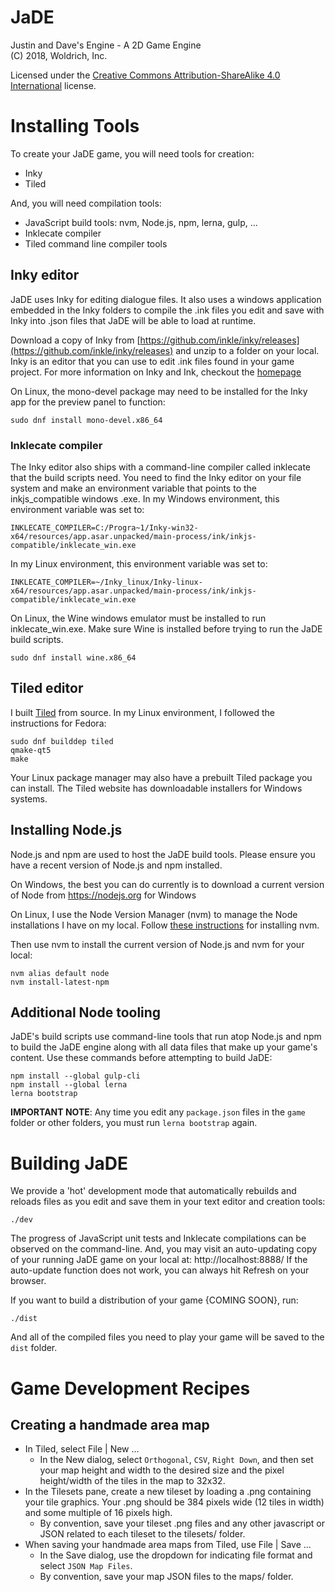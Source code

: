 # JaDE
Justin and Dave's Engine - A 2D Game Engine
<br />(C) 2018, Woldrich, Inc.

Licensed under the 
[Creative Commons Attribution-ShareAlike 4.0 International](https://creativecommons.org/licenses/by-sa/4.0/legalcode) 
license.

# Installing Tools

To create your JaDE game, you will need tools for creation:

* Inky
* Tiled

And, you will need compilation tools:

* JavaScript build tools:  nvm, Node.js, npm, lerna, gulp, ...
* Inklecate compiler
* Tiled command line compiler tools

## Inky editor

JaDE uses Inky for editing dialogue files.  It also uses a windows application embedded in the Inky folders to 
compile the .ink files you edit and save with Inky into .json files that JaDE will be able to load at runtime.

Download a copy of Inky from [https://github.com/inkle/inky/releases](https://github.com/inkle/inky/releases)
and unzip to a folder on your local.  Inky is an editor that you can use to edit .ink files found in your 
game project.  For more information on Inky and Ink, checkout the [homepage](https://www.inklestudios.com/ink/)

On Linux, the mono-devel package may need to be installed for the Inky app for the preview panel to function:

    sudo dnf install mono-devel.x86_64

### Inklecate compiler

The Inky editor also ships with a command-line compiler called inklecate that the build scripts need.  You need
to find the Inky editor on your file system and make an environment variable that points to the inkjs_compatible 
windows .exe.  In my Windows environment, this environment variable was set to:

    INKLECATE_COMPILER=C:/Progra~1/Inky-win32-x64/resources/app.asar.unpacked/main-process/ink/inkjs-compatible/inklecate_win.exe
    
In my Linux environment, this environment variable was set to:

    INKLECATE_COMPILER=~/Inky_linux/Inky-linux-x64/resources/app.asar.unpacked/main-process/ink/inkjs-compatible/inklecate_win.exe

On Linux, the Wine windows emulator must be installed to run inklecate_win.exe.  Make sure Wine is installed before
trying to run the JaDE build scripts.

    sudo dnf install wine.x86_64

## Tiled editor

I built [Tiled](https://github.com/bjorn/tiled) from source.  In my Linux environment, I followed the instructions for 
Fedora:

    sudo dnf builddep tiled
    qmake-qt5
    make

Your Linux package manager may also have a prebuilt Tiled package you can install.  The Tiled website has downloadable
installers for Windows systems.

## Installing Node.js

Node.js and npm are used to host the JaDE build tools.  Please ensure you have a recent version of Node.js and npm
installed.

On Windows, the best you can do currently is to download a current version of Node from https://nodejs.org for Windows

On Linux, I use the Node Version Manager (nvm) to manage the Node installations I have on my local.  Follow
[these instructions](https://github.com/creationix/nvm#installation) for installing nvm.

Then use nvm to install the current version of Node.js and nvm for your local:

    nvm alias default node
    nvm install-latest-npm

## Additional Node tooling

JaDE's build scripts use command-line tools that run atop Node.js and npm to build the JaDE engine along with all data 
files that make up your game's content.  Use these commands before attempting to build JaDE:

    npm install --global gulp-cli
    npm install --global lerna
    lerna bootstrap

**IMPORTANT NOTE**:  Any time you edit any `package.json` files in the `game` folder or other folders, you must run
`lerna bootstrap` again.

# Building JaDE

We provide a 'hot' development mode that automatically rebuilds and reloads files as you edit and save them in your 
text editor and creation tools:

    ./dev

The progress of JavaScript unit tests and Inklecate compilations can be observed on the command-line.  And, you may 
visit an auto-updating copy of your running JaDE game on your local at:  http://localhost:8888/  If the auto-update
function does not work, you can always hit Refresh on your browser.

If you want to build a distribution of your game {COMING SOON}, run:

    ./dist
    
And all of the compiled files you need to play your game will be saved to the `dist` folder.

# Game Development Recipes

## Creating a handmade area map
 
* In Tiled, select File | New ...
  * In the New dialog, select `Orthogonal`, `CSV`, `Right Down`, and then set your map height and width to the desired
    size and the pixel height/width of the tiles in the map to 32x32.
* In the Tilesets pane, create a new tileset by loading a .png containing your tile graphics.  Your .png should be 384 
  pixels wide (12 tiles in width) and some multiple of 16 pixels high.
  * By convention, save your tileset .png files and any other javascript or JSON related to each tileset to the 
    tilesets/ folder.
* When saving your handmade area maps from Tiled, use File | Save ...
  * In the Save dialog, use the dropdown for indicating file format and select `JSON Map Files`.
  * By convention, save your map JSON files to the maps/ folder.
